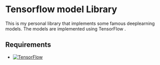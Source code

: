# Tensorflow model Library

This is my personal library that implements some famous deeplearning models. The models are implemented using TensorFlow .

## Requirements

- [![TensorFlow](https://img.shields.io/badge/TensorFlow-2.15.0-blue?logo=tensorflow)](https://tensorflow.org/)


